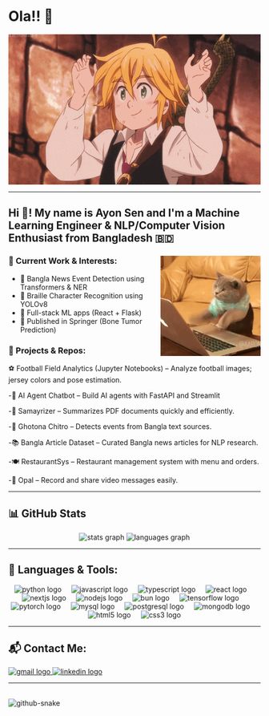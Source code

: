 # Ola!! 👋

<div align="center">
<img height="300" width="700" alt="GIF" align="center" src="https://github.com/AkagamiShnaks/AkagamiShnaks/blob/main/assets/208593.gif">
</div>

---

<h2 align="left">Hi 👋! My name is Ayon Sen and I'm a Machine Learning Engineer & NLP/Computer Vision Enthusiast from Bangladesh 🇧🇩</h2>

###

<img align="right" height="200" src="https://github.com/AkagamiShnaks/AkagamiShnaks/blob/main/assets/2GU.gif"  />

### 🔭 Current Work & Interests:
- 🧠 Bangla News Event Detection using Transformers & NER  
- 🧠 Braille Character Recognition using YOLOv8  
- 🧪 Full-stack ML apps (React + Flask)  
- 📄 Published in Springer (Bone Tumor Prediction)

### 🚀 Projects & Repos:
⚽ Football Field Analytics (Jupyter Notebooks) – Analyze football images; jersey colors and pose estimation.

-🤖 AI Agent Chatbot – Build AI agents with FastAPI and Streamlit

-📝 Samayrizer – Summarizes PDF documents quickly and efficiently.

-📰 Ghotona Chitro – Detects events from Bangla text sources.

-📚 Bangla Article Dataset – Curated Bangla news articles for NLP research.

-🍽️ RestaurantSys – Restaurant management system with menu and orders.

-🎥 Opal – Record and share video messages easily.

---

## 📊 GitHub Stats

<div align="center">
  <img src="https://github-readme-stats.vercel.app/api?username=AkagamiShnaks&hide_title=false&hide_rank=false&show_icons=true&include_all_commits=true&count_private=true&disable_animations=false&theme=dracula&locale=en&hide_border=false" height="150" alt="stats graph"  />
  <img src="https://github-readme-stats.vercel.app/api/top-langs?username=AkagamiShnaks&locale=en&hide_title=false&layout=compact&card_width=320&langs_count=5&theme=dracula&hide_border=false" height="150" alt="languages graph"  />
</div>

---

## 🧠 Languages & Tools:

<div align="center">
  <img src="https://cdn.jsdelivr.net/gh/devicons/devicon/icons/python/python-original.svg" height="30" alt="python logo" />
  <img width="12" />
  <img src="https://cdn.jsdelivr.net/gh/devicons/devicon/icons/javascript/javascript-original.svg" height="30" alt="javascript logo" />
  <img width="12" />
  <img src="https://cdn.jsdelivr.net/gh/devicons/devicon/icons/typescript/typescript-original.svg" height="30" alt="typescript logo" />
  <img width="12" />
  <img src="https://cdn.jsdelivr.net/gh/devicons/devicon/icons/react/react-original.svg" height="30" alt="react logo" />
  <img width="12" />
  <img src="https://cdn.jsdelivr.net/gh/devicons/devicon/icons/nextjs/nextjs-original.svg" height="30" alt="nextjs logo" />
  <img width="12" />
  <img src="https://cdn.jsdelivr.net/gh/devicons/devicon/icons/nodejs/nodejs-original.svg" height="30" alt="nodejs logo" />
  <img width="12" />
  <img src="https://cdn.jsdelivr.net/gh/devicons/devicon/icons/bun/bun-original.svg" height="30" alt="bun logo" />
  <img width="12" />
  <img src="https://cdn.jsdelivr.net/gh/devicons/devicon/icons/tensorflow/tensorflow-original.svg" height="30" alt="tensorflow logo" />
  <img width="12" />
  <img src="https://cdn.jsdelivr.net/gh/devicons/devicon/icons/pytorch/pytorch-original.svg" height="30" alt="pytorch logo" />
  <img width="12" />
  <img src="https://cdn.jsdelivr.net/gh/devicons/devicon/icons/mysql/mysql-original.svg" height="30" alt="mysql logo" />
  <img width="12" />
  <img src="https://cdn.jsdelivr.net/gh/devicons/devicon/icons/postgresql/postgresql-original.svg" height="30" alt="postgresql logo" />
  <img width="12" />
  <img src="https://cdn.jsdelivr.net/gh/devicons/devicon/icons/mongodb/mongodb-original.svg" height="30" alt="mongodb logo" />
  <img width="12" />
  <img src="https://cdn.jsdelivr.net/gh/devicons/devicon/icons/html5/html5-original.svg" height="30" alt="html5 logo" />
  <img width="12" />
  <img src="https://cdn.jsdelivr.net/gh/devicons/devicon/icons/css3/css3-original.svg" height="30" alt="css3 logo" />
</div>


---

## 📬 Contact Me:

<div align="left">
  <a href="mailto:ayon7930@gmail.com" target="_blank">
    <img src="https://img.shields.io/static/v1?message=Gmail&logo=gmail&label=&color=D14836&logoColor=white&labelColor=&style=for-the-badge" height="35" alt="gmail logo" />
  </a>
  <a href="https://www.linkedin.com/in/ayon-sen-a37b50349" target="_blank">
    <img src="https://img.shields.io/static/v1?message=LinkedIn&logo=linkedin&label=&color=0077B5&logoColor=white&labelColor=&style=for-the-badge" height="35" alt="linkedin logo" />
  </a>
</div>

---

<br clear="both">

<picture>
  <source media="(prefers-color-scheme: dark)" srcset="https://raw.githubusercontent.com/tobiasmeyhoefer/tobiasmeyhoefer/output/github-snake-dark.svg" />
  <source media="(prefers-color-scheme: light)" srcset="https://raw.githubusercontent.com/tobiasmeyhoefer/tobiasmeyhoefer/output/github-snake.svg" />
  <img alt="github-snake" src="https://raw.githubusercontent.com/tobiasmeyhoefer/tobiasmeyhoefer/output/github-snake.svg" />
</picture>
